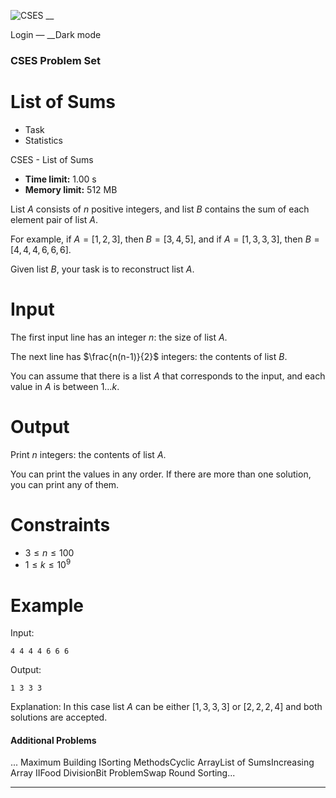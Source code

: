 ![CSES](/logo.png?1) __

Login — __Dark mode

### CSES Problem Set

# List of Sums

  * Task
  * Statistics

CSES - List of Sums

  * **Time limit:** 1.00 s
  * **Memory limit:** 512 MB

List $A$ consists of $n$ positive integers, and list $B$ contains the sum of
each element pair of list $A$.

For example, if $A=[1,2,3]$, then $B=[3,4,5]$, and if $A=[1,3,3,3]$, then
$B=[4,4,4,6,6,6]$.

Given list $B$, your task is to reconstruct list $A$.

# Input

The first input line has an integer $n$: the size of list $A$.

The next line has $\frac{n(n-1)}{2}$ integers: the contents of list $B$.

You can assume that there is a list $A$ that corresponds to the input, and
each value in $A$ is between $1 \dots k$.

# Output

Print $n$ integers: the contents of list $A$.

You can print the values in any order. If there are more than one solution,
you can print any of them.

# Constraints

  * $3 \le n \le 100$
  * $1 \le k \le 10^9$

# Example

Input:

``` 4 4 4 4 6 6 6 ```

Output:

``` 1 3 3 3 ```

Explanation: In this case list $A$ can be either $[1,3,3,3]$ or $[2,2,2,4]$
and both solutions are accepted.

#### Additional Problems

... Maximum Building ISorting MethodsCyclic ArrayList of SumsIncreasing Array
IIFood DivisionBit ProblemSwap Round Sorting...

* * *

